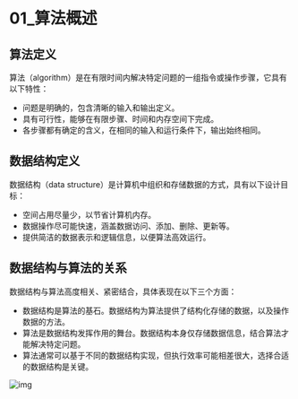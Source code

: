 # 01_算法概述

## 算法定义

算法（algorithm）是在有限时间内解决特定问题的一组指令或操作步骤，它具有以下特性：

- 问题是明确的，包含清晰的输入和输出定义。
- 具有可行性，能够在有限步骤、时间和内存空间下完成。
- 各步骤都有确定的含义，在相同的输入和运行条件下，输出始终相同。

## 数据结构定义

数据结构（data structure）是计算机中组织和存储数据的方式，具有以下设计目标：

- 空间占用尽量少，以节省计算机内存。
- 数据操作尽可能快速，涵盖数据访问、添加、删除、更新等。
- 提供简洁的数据表示和逻辑信息，以便算法高效运行。

## 数据结构与算法的关系

数据结构与算法高度相关、紧密结合，具体表现在以下三个方面：

- 数据结构是算法的基石。数据结构为算法提供了结构化存储的数据，以及操作数据的方法。
- 算法是数据结构发挥作用的舞台。数据结构本身仅存储数据信息，结合算法才能解决特定问题。
- 算法通常可以基于不同的数据结构实现，但执行效率可能相差很大，选择合适的数据结构是关键。

![img](https://cdn.jsdelivr.net/gh/ZL85/ImageBed@main/202404031323389.png)